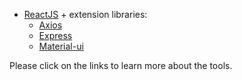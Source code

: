 - [ReactJS](https://reactjs.org/) + extension libraries:
    - [Axios](https://github.com/axios/axios)
    - [Express](https://expressjs.com/)
    - [Material-ui](https://material-ui.com/)

Please click on the links to learn more about the tools.

